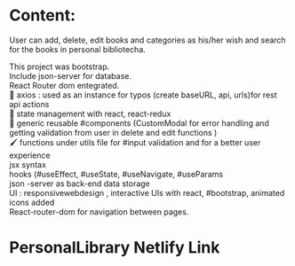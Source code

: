 # Content:
User can add, delete, edit books and categories as his/her wish and search for the books in personal bibliotecha.

This project was bootstrap.<br/>
Include json-server for database.
<br/>
React Router dom entegrated.
<br/>
🎣 axios : used as an instance for typos (create baseURL, api, urls)for rest api actions 
<br/>
🗽 state management with react, react-redux <br/>
🔄 generic reusable #components (CustomModal for error handling and getting validation from user in delete and edit functions )<br/>
🖌 functions under utils file for #input validation and for a better user experience<br/>
jsx syntax<br/>
hooks (#useEffect, #useState, #useNavigate, #useParams <br/>
json -server as back-end data storage<br/>
UI : responsivewebdesign , interactive UIs with react, #bootstrap, animated icons added<br/>
React-router-dom for navigation between pages.<br/>
















# PersonalLibrary Netlify Link
